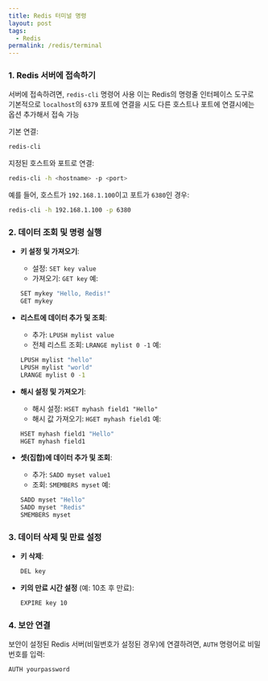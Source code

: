```yaml
---
title: Redis 터미널 명령
layout: post
tags:
  - Redis
permalink: /redis/terminal
---
```

### 1. Redis 서버에 접속하기

서버에 접속하려면, `redis-cli` 명령어 사용
이는 Redis의 명령줄 인터페이스 도구로 기본적으로 
`localhost`의 `6379` 포트에 연결을 시도
다른 호스트나 포트에 연결시에는 옵션 추가해서 접속 가능

기본 연결:
```bash
redis-cli
```

지정된 호스트와 포트로 연결:
```bash
redis-cli -h <hostname> -p <port>
```
예를 들어, 호스트가 `192.168.1.100`이고 포트가 `6380`인 경우:
```bash
redis-cli -h 192.168.1.100 -p 6380
```

### 2. 데이터 조회 및 명령 실행

- **키 설정 및 가져오기**:
    - 설정: `SET key value`
    - 가져오기: `GET key`
    예:
    ```bash
    SET mykey "Hello, Redis!"
    GET mykey
    ```

- **리스트에 데이터 추가 및 조회**:
    - 추가: `LPUSH mylist value`
    - 전체 리스트 조회: `LRANGE mylist 0 -1`
    예:
    ```bash
    LPUSH mylist "hello"
    LPUSH mylist "world"
    LRANGE mylist 0 -1
    ```

- **해시 설정 및 가져오기**:
    - 해시 설정: `HSET myhash field1 "Hello"`
    - 해시 값 가져오기: `HGET myhash field1`
    예:
    ```bash
    HSET myhash field1 "Hello"
    HGET myhash field1
    ```

- **셋(집합)에 데이터 추가 및 조회**:
    - 추가: `SADD myset value1`
    - 조회: `SMEMBERS myset`
    예:
    ```bash
    SADD myset "Hello"
    SADD myset "Redis"
    SMEMBERS myset
    ```

### 3. 데이터 삭제 및 만료 설정

- **키 삭제**:
    ```bash
    DEL key
    ```

- **키의 만료 시간 설정** (예: 10초 후 만료):
    ```bash
    EXPIRE key 10
    ```

### 4. 보안 연결

보안이 설정된 Redis 서버(비밀번호가 설정된 경우)에 연결하려면, `AUTH` 명령어로 비밀번호를 입력:
```bash
AUTH yourpassword
```
